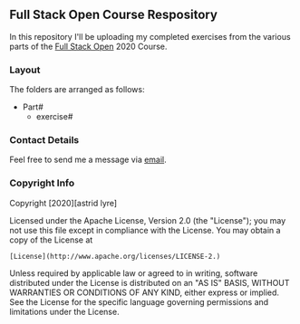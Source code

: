 ## Full Stack Open Course Respository

In this repository I'll be uploading my completed exercises from
the various parts of the [Full Stack Open](https://fullstackopen.com/) 2020 Course.

### Layout

The folders are arranged as follows:

- Part#
  - exercise#

### Contact Details

Feel free to send me a message via [email](mailto:astrid.lyre@outlook.com).

### Copyright Info

Copyright [2020][astrid lyre]

Licensed under the Apache License, Version 2.0 (the "License");
you may not use this file except in compliance with the License.
You may obtain a copy of the License at

    [License](http://www.apache.org/licenses/LICENSE-2.)

Unless required by applicable law or agreed to in writing, software
distributed under the License is distributed on an "AS IS" BASIS,
WITHOUT WARRANTIES OR CONDITIONS OF ANY KIND, either express or implied.
See the License for the specific language governing permissions and
limitations under the License.
